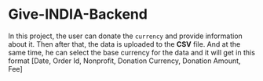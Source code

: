 # Give-INDIA-Backend

In this project, the user can donate the `currency` and provide information about it. Then after that, the data is uploaded to the <b>CSV</b> file. And at the same time, he can select the base currency for the data and it will get in this format [Date, Order Id, Nonprofit, Donation Currency, Donation Amount, Fee]
